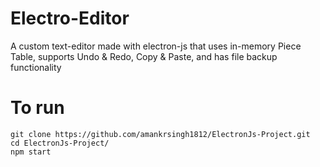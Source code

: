 Electro-Editor
======

A custom text-editor made with electron-js that uses in-memory Piece Table, supports Undo & Redo, Copy & Paste, and has file backup functionality

To run
============

 ```
 git clone https://github.com/amankrsingh1812/ElectronJs-Project.git
 cd ElectronJs-Project/
 npm start
 ```
